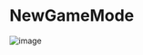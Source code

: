 # NewGameMode 
![image](https://user-images.githubusercontent.com/48631163/141981911-1dcd06ce-9349-428a-8196-069ddfdba684.png)
